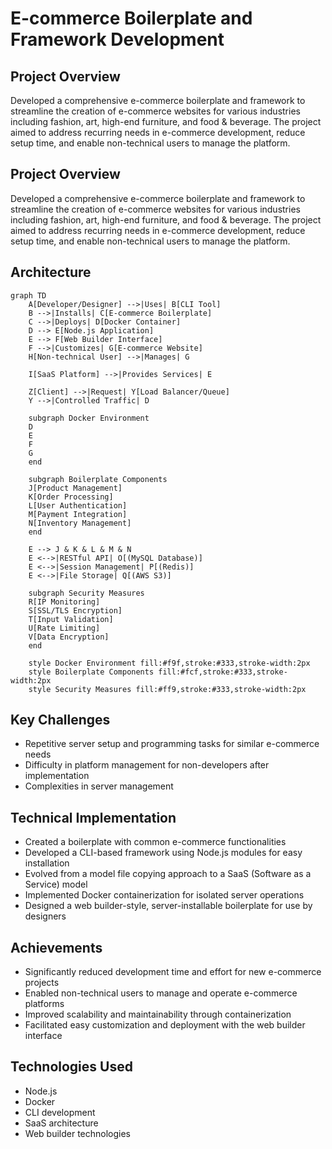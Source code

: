 # E-commerce Boilerplate and Framework Development

## Project Overview
Developed a comprehensive e-commerce boilerplate and framework to streamline the creation of e-commerce websites for various industries including fashion, art, high-end furniture, and food & beverage. The project aimed to address recurring needs in e-commerce development, reduce setup time, and enable non-technical users to manage the platform.

## Project Overview
Developed a comprehensive e-commerce boilerplate and framework to streamline the creation of e-commerce websites for various industries including fashion, art, high-end furniture, and food & beverage. The project aimed to address recurring needs in e-commerce development, reduce setup time, and enable non-technical users to manage the platform.


## Architecture
```mermaid
graph TD
    A[Developer/Designer] -->|Uses| B[CLI Tool]
    B -->|Installs| C[E-commerce Boilerplate]
    C -->|Deploys| D[Docker Container]
    D --> E[Node.js Application]
    E --> F[Web Builder Interface]
    F -->|Customizes| G[E-commerce Website]
    H[Non-technical User] -->|Manages| G
    
    I[SaaS Platform] -->|Provides Services| E
    
    Z[Client] -->|Request| Y[Load Balancer/Queue]
    Y -->|Controlled Traffic| D

    subgraph Docker Environment
    D
    E
    F
    G
    end
    
    subgraph Boilerplate Components
    J[Product Management]
    K[Order Processing]
    L[User Authentication]
    M[Payment Integration]
    N[Inventory Management]
    end
    
    E --> J & K & L & M & N
    E <-->|RESTful API| O[(MySQL Database)]
    E <-->|Session Management| P[(Redis)]
    E <-->|File Storage| Q[(AWS S3)]

    subgraph Security Measures
    R[IP Monitoring]
    S[SSL/TLS Encryption]
    T[Input Validation]
    U[Rate Limiting]
    V[Data Encryption]
    end

    style Docker Environment fill:#f9f,stroke:#333,stroke-width:2px
    style Boilerplate Components fill:#fcf,stroke:#333,stroke-width:2px
    style Security Measures fill:#ff9,stroke:#333,stroke-width:2px
```

## Key Challenges
- Repetitive server setup and programming tasks for similar e-commerce needs
- Difficulty in platform management for non-developers after implementation
- Complexities in server management

## Technical Implementation
- Created a boilerplate with common e-commerce functionalities
- Developed a CLI-based framework using Node.js modules for easy installation
- Evolved from a model file copying approach to a SaaS (Software as a Service) model
- Implemented Docker containerization for isolated server operations
- Designed a web builder-style, server-installable boilerplate for use by designers

## Achievements
- Significantly reduced development time and effort for new e-commerce projects
- Enabled non-technical users to manage and operate e-commerce platforms
- Improved scalability and maintainability through containerization
- Facilitated easy customization and deployment with the web builder interface

## Technologies Used
- Node.js
- Docker
- CLI development
- SaaS architecture
- Web builder technologies
